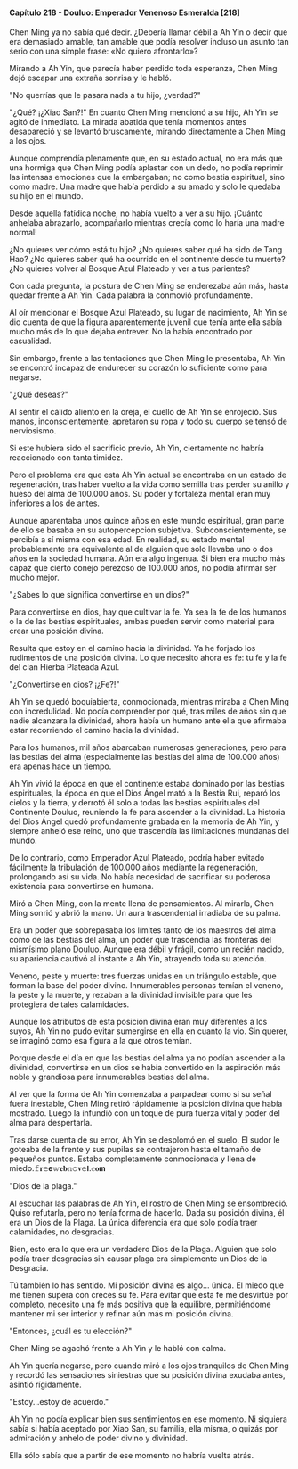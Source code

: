 
#### Capítulo 218 - Douluo: Emperador Venenoso Esmeralda [218]

Chen Ming ya no sabía qué decir. ¿Debería llamar débil a Ah Yin o decir que era demasiado amable, tan amable que podía resolver incluso un asunto tan serio con una simple frase: «No quiero afrontarlo»?

Mirando a Ah Yin, que parecía haber perdido toda esperanza, Chen Ming dejó escapar una extraña sonrisa y le habló.

"No querrías que le pasara nada a tu hijo, ¿verdad?"

"¿Qué? ¡¿Xiao San?!" En cuanto Chen Ming mencionó a su hijo, Ah Yin se agitó de inmediato. La mirada abatida que tenía momentos antes desapareció y se levantó bruscamente, mirando directamente a Chen Ming a los ojos.

Aunque comprendía plenamente que, en su estado actual, no era más que una hormiga que Chen Ming podía aplastar con un dedo, no podía reprimir las intensas emociones que la embargaban; no como bestia espiritual, sino como madre. Una madre que había perdido a su amado y solo le quedaba su hijo en el mundo.

Desde aquella fatídica noche, no había vuelto a ver a su hijo. ¡Cuánto anhelaba abrazarlo, acompañarlo mientras crecía como lo haría una madre normal!

¿No quieres ver cómo está tu hijo? ¿No quieres saber qué ha sido de Tang Hao? ¿No quieres saber qué ha ocurrido en el continente desde tu muerte? ¿No quieres volver al Bosque Azul Plateado y ver a tus parientes?

Con cada pregunta, la postura de Chen Ming se enderezaba aún más, hasta quedar frente a Ah Yin. Cada palabra la conmovió profundamente.

Al oír mencionar el Bosque Azul Plateado, su lugar de nacimiento, Ah Yin se dio cuenta de que la figura aparentemente juvenil que tenía ante ella sabía mucho más de lo que dejaba entrever. No la había encontrado por casualidad.

Sin embargo, frente a las tentaciones que Chen Ming le presentaba, Ah Yin se encontró incapaz de endurecer su corazón lo suficiente como para negarse.

"¿Qué deseas?"

Al sentir el cálido aliento en la oreja, el cuello de Ah Yin se enrojeció. Sus manos, inconscientemente, apretaron su ropa y todo su cuerpo se tensó de nerviosismo.

Si este hubiera sido el sacrificio previo, Ah Yin, ciertamente no habría reaccionado con tanta timidez.

Pero el problema era que esta Ah Yin actual se encontraba en un estado de regeneración, tras haber vuelto a la vida como semilla tras perder su anillo y hueso del alma de 100.000 años. Su poder y fortaleza mental eran muy inferiores a los de antes.

Aunque aparentaba unos quince años en este mundo espiritual, gran parte de ello se basaba en su autopercepción subjetiva. Subconscientemente, se percibía a sí misma con esa edad. En realidad, su estado mental probablemente era equivalente al de alguien que solo llevaba uno o dos años en la sociedad humana. Aún era algo ingenua. Si bien era mucho más capaz que cierto conejo perezoso de 100.000 años, no podía afirmar ser mucho mejor.

"¿Sabes lo que significa convertirse en un dios?"

Para convertirse en dios, hay que cultivar la fe. Ya sea la fe de los humanos o la de las bestias espirituales, ambas pueden servir como material para crear una posición divina.

Resulta que estoy en el camino hacia la divinidad. Ya he forjado los rudimentos de una posición divina. Lo que necesito ahora es fe: tu fe y la fe del clan Hierba Plateada Azul.

"¿Convertirse en dios? ¡¿Fe?!"

Ah Yin se quedó boquiabierta, conmocionada, mientras miraba a Chen Ming con incredulidad. No podía comprender por qué, tras miles de años sin que nadie alcanzara la divinidad, ahora había un humano ante ella que afirmaba estar recorriendo el camino hacia la divinidad.

Para los humanos, mil años abarcaban numerosas generaciones, pero para las bestias del alma (especialmente las bestias del alma de 100.000 años) era apenas hace un tiempo.

Ah Yin vivió la época en que el continente estaba dominado por las bestias espirituales, la época en que el Dios Ángel mató a la Bestia Rui, reparó los cielos y la tierra, y derrotó él solo a todas las bestias espirituales del Continente Douluo, reuniendo la fe para ascender a la divinidad. La historia del Dios Ángel quedó profundamente grabada en la memoria de Ah Yin, y siempre anheló ese reino, uno que trascendía las limitaciones mundanas del mundo.

De lo contrario, como Emperador Azul Plateado, podría haber evitado fácilmente la tribulación de 100.000 años mediante la regeneración, prolongando así su vida. No había necesidad de sacrificar su poderosa existencia para convertirse en humana.

Miró a Chen Ming, con la mente llena de pensamientos. Al mirarla, Chen Ming sonrió y abrió la mano. Un aura trascendental irradiaba de su palma.

Era un poder que sobrepasaba los límites tanto de los maestros del alma como de las bestias del alma, un poder que trascendía las fronteras del mismísimo plano Douluo. Aunque era débil y frágil, como un recién nacido, su apariencia cautivó al instante a Ah Yin, atrayendo toda su atención.

Veneno, peste y muerte: tres fuerzas unidas en un triángulo estable, que forman la base del poder divino. Innumerables personas temían el veneno, la peste y la muerte, y rezaban a la divinidad invisible para que les protegiera de tales calamidades.

Aunque los atributos de esta posición divina eran muy diferentes a los suyos, Ah Yin no pudo evitar sumergirse en ella en cuanto la vio. Sin querer, se imaginó como esa figura a la que otros temían.

Porque desde el día en que las bestias del alma ya no podían ascender a la divinidad, convertirse en un dios se había convertido en la aspiración más noble y grandiosa para innumerables bestias del alma.

Al ver que la forma de Ah Yin comenzaba a parpadear como si su señal fuera inestable, Chen Ming retiró rápidamente la posición divina que había mostrado. Luego la infundió con un toque de pura fuerza vital y poder del alma para despertarla.

Tras darse cuenta de su error, Ah Yin se desplomó en el suelo. El sudor le goteaba de la frente y sus pupilas se contrajeron hasta el tamaño de pequeños puntos. Estaba completamente conmocionada y llena de miedo.𝚏𝐫𝚎𝗲𝕨𝐞𝐛𝕟𝚘𝐯𝚎𝗹.𝕔𝐨𝗺

"Dios de la plaga."

Al escuchar las palabras de Ah Yin, el rostro de Chen Ming se ensombreció. Quiso refutarla, pero no tenía forma de hacerlo. Dada su posición divina, él era un Dios de la Plaga. La única diferencia era que solo podía traer calamidades, no desgracias.

Bien, esto era lo que era un verdadero Dios de la Plaga. Alguien que solo podía traer desgracias sin causar plaga era simplemente un Dios de la Desgracia.

Tú también lo has sentido. Mi posición divina es algo... única. El miedo que me tienen supera con creces su fe. Para evitar que esta fe me desvirtúe por completo, necesito una fe más positiva que la equilibre, permitiéndome mantener mi ser interior y refinar aún más mi posición divina.

"Entonces, ¿cuál es tu elección?"

Chen Ming se agachó frente a Ah Yin y le habló con calma.

Ah Yin quería negarse, pero cuando miró a los ojos tranquilos de Chen Ming y recordó las sensaciones siniestras que su posición divina exudaba antes, asintió rígidamente.

"Estoy...estoy de acuerdo."

Ah Yin no podía explicar bien sus sentimientos en ese momento. Ni siquiera sabía si había aceptado por Xiao San, su familia, ella misma, o quizás por admiración y anhelo de poder divino y divinidad.

Ella sólo sabía que a partir de ese momento no habría vuelta atrás.